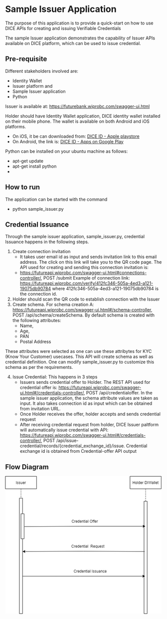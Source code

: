 # Sample Issuer Application

The purpose of this application is to provide a quick-start on how to use DICE APIs for creating and issuing Verifiable Credentials

The sample Issuer application demonstrates the capability of Issuer APIs available on DICE platform, which can be used to issue credential.

## Pre-requisite
Different stakeholders involved are:
- Identity Wallet 
- Issuer platform and
- Sample Issuer application
- Python 

Issuer is available at: https://futurebank.wiprobc.com/swagger-ui.html 

Holder should have Identity Wallet application, DICE identity wallet installed on their mobile phone. The wallet is available on both Android and iOS platforms.
- On iOS, it be can downloaded from: [DICE ID - Apple playstore](https://apps.apple.com/in/app/dice-id/id1624858853)
- On Android, the link is: [DICE ID - Apps on Google Play](https://play.google.com/store/apps/details?id=com.diwallet1)

Python can be installed on your ubuntu machine as follows:
- apt-get update
- apt-get install python
- 
## How to run
The application can be started with the command
- python sample_issuer.py

## Credential Issuance
Through the sample issuer application, sample_issuer.py, credential Issuance happens in the following steps. 
1.	Create connection invitation
     -	It takes user email id as input and sends invitation link to this email address. The click on this link will take you to the QR code page. The API used for creating and sending this connection invitation is: 
     -	https://futureapi.wiprobc.com/swagger-ui.html#connections-controller/, POST /submit
     Example of connection link: https://futureapi.wiprobc.com/verify/412fc346-505a-4ed3-a121-19075db90784 where 412fc346-505a-4ed3-a121-19075db90784 is the connection id. 
2.	Holder should scan the QR code to establish connection with the Issuer
3.	Create schema. For schema creation A: https://futureapi.wiprobc.com/swagger-ui.html#/schema-controller, POST /api/schema/createSchema. By default schema is created with the following attributes:
    - Name,
    - Age,
    - PAN
    - Postal Address

These attributes were selected as one can use these attribytes for KYC (Know Your Customer) usecases. This API will create schema as well as credential definition. One can modify sample_issuer.py to customize this schema as per the requirements.
   
4. Issue Credential: This happens in 3 steps
   - Issuers sends credential offer to Holder. The REST API used for credential offer is: https://futureapi.wiprobc.com/swagger-ui.html#/credentials-controller/, POST
/api/credentialoffer. In the sample issuer application, the schema attribute values are taken as input. It also takes connection id as input which can be obtained from invitation URL.   
   - Once Holder receives the offer, holder accepts and sends credential request 
   - After receiving credential request from holder, DICE Issuer paltform will automatically issue credential with API: https://futureapi.wiprobc.com/swagger-ui.html#/credentials-controller/, POST /api/issue-credential/records/{credential_exchange_id}/issue. Credential exchange id is obtained from Credential-offer API output 
 
 ## Flow Diagram
   
![Issue Credential Flow](diagrams/cred_iss_seq.jpg)
